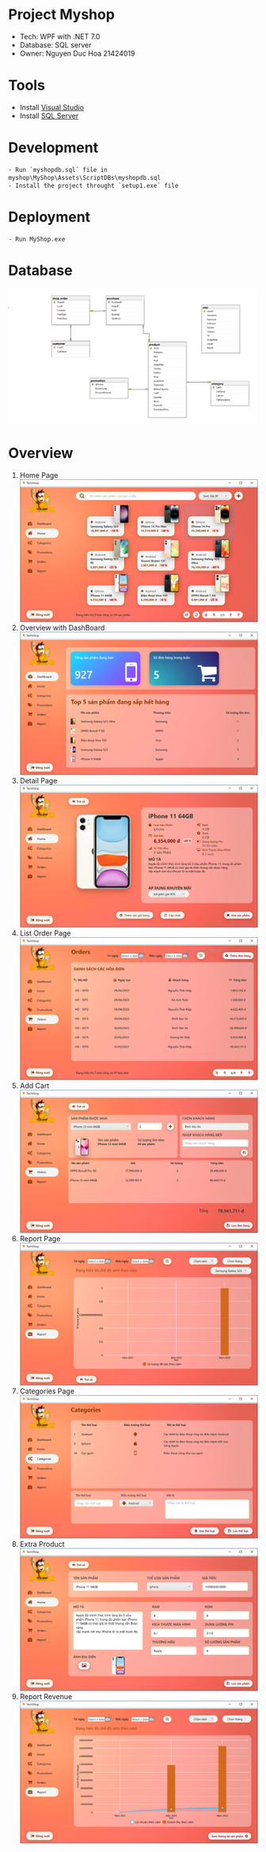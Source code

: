 # Project Myshop

- Tech: WPF with .NET 7.0
- Database: SQL server
- Owner: Nguyen Duc Hoa 21424019

# Tools

- Install [Visual Studio](https://visualstudio.microsoft.com/downloads/)
- Install [SQL Server](https://www.microsoft.com/en-us/sql-server/sql-server-downloads)

# Development

```
- Run `myshopdb.sql` file in myshop\MyShop\Assets\ScriptDBs\myshopdb.sql
- Install the project throught `setup1.exe` file
```

# Deployment

```
- Run MyShop.exe
```

# Database

![database](./Overview/diagram.png)

# Overview

1. Home Page
    ![home](./Overview/2.PNG)
2. Overview with DashBoard
    ![dashboard](./Overview/1.PNG)
3. Detail Page
    ![productdetail](./Overview/8.PNG)
4. List Order Page
    ![orders](./Overview/5.PNG)
5. Add Cart
    ![addorders](./Overview/10.PNG)
6. Report Page
    ![report](./Overview/7.PNG)
7. Categories Page
    ![cateogries](./Overview/3.PNG)
8. Extra Product
    ![user](./Overview/9.PNG)
9. Report Revenue
    ![reportproduct](./Overview/6.PNG)
